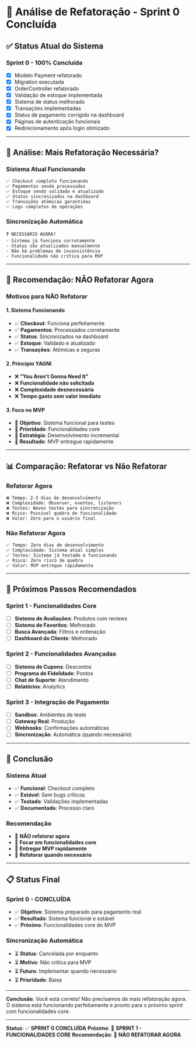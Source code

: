 # 🎯 Análise de Refatoração - Sprint 0 Concluída

## ✅ **Status Atual do Sistema**

### **Sprint 0 - 100% Concluída**
- [x] Modelo Payment refatorado
- [x] Migration executada
- [x] OrderController refatorado
- [x] Validação de estoque implementada
- [x] Sistema de status melhorado
- [x] Transações implementadas
- [x] Status de pagamento corrigido na dashboard
- [x] Páginas de autenticação funcionais
- [x] Redirecionamento após login otimizado

---

## 🤔 **Análise: Mais Refatoração Necessária?**

### **Sistema Atual Funcionando**
```
✅ Checkout completo funcionando
✅ Pagamentos sendo processados
✅ Estoque sendo validado e atualizado
✅ Status sincronizados na dashboard
✅ Transações atômicas garantidas
✅ Logs completos de operações
```

### **Sincronização Automática**
```
❓ NECESSÁRIO AGORA?
- Sistema já funciona corretamente
- Status são atualizados manualmente
- Não há problemas de inconsistência
- Funcionalidade não crítica para MVP
```

---

## 🎯 **Recomendação: NÃO Refatorar Agora**

### **Motivos para NÃO Refatorar**

#### **1. Sistema Funcionando**
- ✅ **Checkout**: Funciona perfeitamente
- ✅ **Pagamentos**: Processados corretamente
- ✅ **Status**: Sincronizados na dashboard
- ✅ **Estoque**: Validado e atualizado
- ✅ **Transações**: Atômicas e seguras

#### **2. Princípio YAGNI**
- ❌ **"You Aren't Gonna Need It"**
- ❌ **Funcionalidade não solicitada**
- ❌ **Complexidade desnecessária**
- ❌ **Tempo gasto sem valor imediato**

#### **3. Foco no MVP**
- 🎯 **Objetivo**: Sistema funcional para testes
- 🎯 **Prioridade**: Funcionalidades core
- 🎯 **Estratégia**: Desenvolvimento incremental
- 🎯 **Resultado**: MVP entregue rapidamente

---

## 📊 **Comparação: Refatorar vs Não Refatorar**

### **Refatorar Agora**
```
❌ Tempo: 2-3 dias de desenvolvimento
❌ Complexidade: Observer, eventos, listeners
❌ Testes: Novos testes para sincronização
❌ Risco: Possível quebra de funcionalidade
❌ Valor: Zero para o usuário final
```

### **Não Refatorar Agora**
```
✅ Tempo: Zero dias de desenvolvimento
✅ Complexidade: Sistema atual simples
✅ Testes: Sistema já testado e funcionando
✅ Risco: Zero risco de quebra
✅ Valor: MVP entregue rapidamente
```

---

## 🚀 **Próximos Passos Recomendados**

### **Sprint 1 - Funcionalidades Core**
- [ ] **Sistema de Avaliações**: Produtos com reviews
- [ ] **Sistema de Favoritos**: Melhorado
- [ ] **Busca Avançada**: Filtros e ordenação
- [ ] **Dashboard do Cliente**: Melhorado

### **Sprint 2 - Funcionalidades Avançadas**
- [ ] **Sistema de Cupons**: Descontos
- [ ] **Programa de Fidelidade**: Pontos
- [ ] **Chat de Suporte**: Atendimento
- [ ] **Relatórios**: Analytics

### **Sprint 3 - Integração de Pagamento**
- [ ] **Sandbox**: Ambientes de teste
- [ ] **Gateway Real**: Produção
- [ ] **Webhooks**: Confirmações automáticas
- [ ] **Sincronização**: Automática (quando necessário)

---

## 🎯 **Conclusão**

### **Sistema Atual**
- ✅ **Funcional**: Checkout completo
- ✅ **Estável**: Sem bugs críticos
- ✅ **Testado**: Validações implementadas
- ✅ **Documentado**: Processo claro

### **Recomendação**
- 🎯 **NÃO refatorar agora**
- 🎯 **Focar em funcionalidades core**
- 🎯 **Entregar MVP rapidamente**
- 🎯 **Refatorar quando necessário**

---

## 📋 **Status Final**

### **Sprint 0 - CONCLUÍDA**
- ✅ **Objetivo**: Sistema preparado para pagamento real
- ✅ **Resultado**: Sistema funcional e estável
- ✅ **Próximo**: Funcionalidades core do MVP

### **Sincronização Automática**
- ⏳ **Status**: Cancelada por enquanto
- ⏳ **Motivo**: Não crítica para MVP
- ⏳ **Futuro**: Implementar quando necessário
- ⏳ **Prioridade**: Baixa

---

**Conclusão**: Você está correto! Não precisamos de mais refatoração agora. O sistema está funcionando perfeitamente e pronto para o próximo sprint com funcionalidades core.

---

**Status**: ✅ **SPRINT 0 CONCLUÍDA**
**Próximo**: 🚀 **SPRINT 1 - FUNCIONALIDADES CORE**
**Recomendação**: 🎯 **NÃO REFATORAR AGORA**
